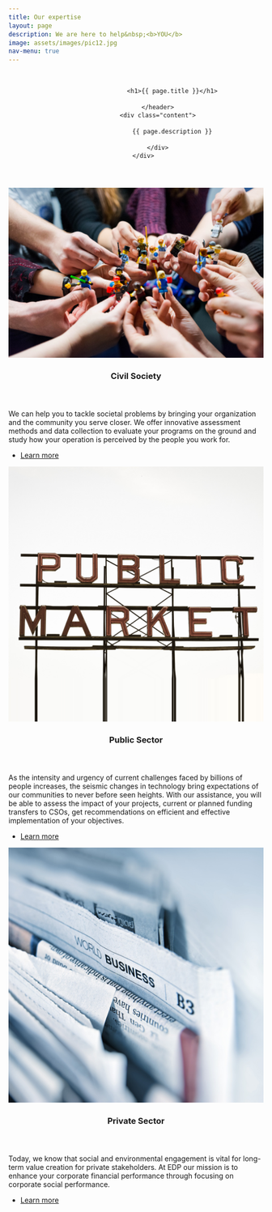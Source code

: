 ```yaml
---
title: Our expertise
layout: page
description: We are here to help&nbsp;<b>YOU</b>
image: assets/images/pic12.jpg
nav-menu: true
---
```


<section id="banner" class="style2">
		<div class="inner">
				<span class="image">
						<img src="{{ site.baseurl }}/{{ page.image }}" alt="">
				</span>
				<header class="major">

						<h1>{{ page.title }}</h1>

				</header>
				<div class="content">

						{{ page.description }}

				</div>
		</div>
</section>


<!-- Main -->
<div id="main">


<!-- Two -->
<section id="two" class="spotlights">
	<section>
		<a href="civil.html" class="image">
			<img src="assets/images/pic013.jpg" alt="" data-position="center center" />
		</a>
		<div class="content">
			<div class="inner">
				<header class="major">
					<h3>Civil Society</h3>
				</header>
				<p>We can help you to tackle societal problems by bringing your organization and the community you serve closer. We offer innovative assessment methods and data collection to evaluate your programs on the ground and study how your operation is perceived by the people you work for.</p>
				<ul class="actions">
					<li><a href="civil.html" class="button">Learn more</a></li>
				</ul>
			</div>
		</div>
	</section>
	<section>
		<a href="public.html" class="image">
			<img src="assets/images/pic014.jpg" alt="" data-position="25% 25%" />
		</a>
		<div class="content">
			<div class="inner">
				<header class="major">
					<h3>Public Sector</h3>
				</header>
				<p> As the intensity and urgency of current challenges faced by billions of people increases, the seismic changes in technology bring expectations of our communities to never before seen heights. With our assistance, you will be able to assess the impact of your projects, current or planned funding transfers to CSOs, get recommendations on efficient and effective implementation of your objectives.</p>
				<ul class="actions">
					<li><a href="public.html" class="button">Learn more</a></li>
				</ul>
			</div>
		</div>
	</section>
	<section>
		<a href="private.html" class="image">
			<img src="assets/images/pic015.jpg" alt="" />
		</a>
		<div class="content">
			<div class="inner">
				<header class="major">
					<h3>Private Sector</h3>
				</header>
				<p>Today, we know that social and environmental engagement is vital for long-term value creation for private stakeholders. At EDP our mission is to enhance your corporate financial performance through focusing on corporate social performance.</p>
				<ul class="actions">
					<li><a href="private.html" class="button">Learn more</a></li>
				</ul>
			</div>
		</div>
	</section>
</section>


</div>
